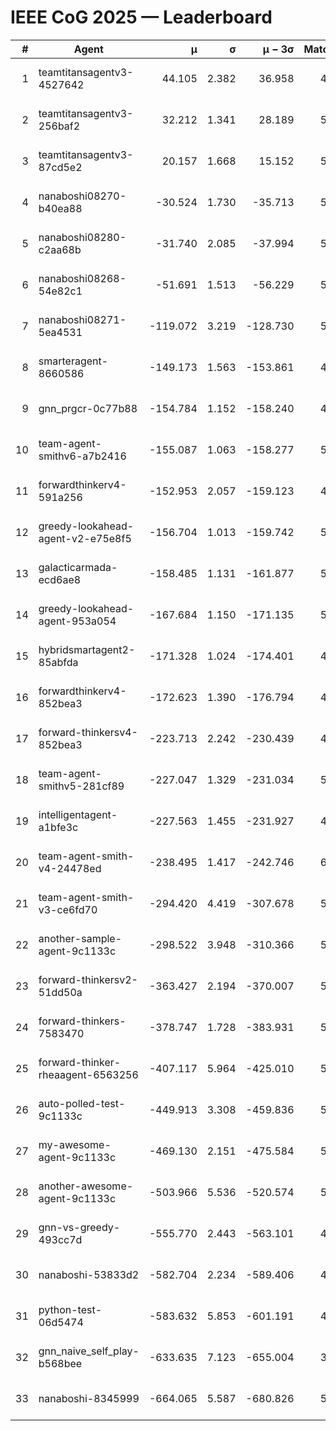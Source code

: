 # IEEE CoG 2025 — Leaderboard

| # | Agent | μ | σ | μ − 3σ | Matches | Updated |
|---:|---|---:|---:|---:|---:|---|
| 1 | teamtitansagentv3-4527642 | 44.105 | 2.382 | 36.958 | 4916 | 2025-09-02 08:35 |
| 2 | teamtitansagentv3-256baf2 | 32.212 | 1.341 | 28.189 | 5394 | 2025-09-02 08:35 |
| 3 | teamtitansagentv3-87cd5e2 | 20.157 | 1.668 | 15.152 | 5378 | 2025-09-02 08:35 |
| 4 | nanaboshi08270-b40ea88 | -30.524 | 1.730 | -35.713 | 5640 | 2025-09-02 08:35 |
| 5 | nanaboshi08280-c2aa68b | -31.740 | 2.085 | -37.994 | 5680 | 2025-09-02 08:35 |
| 6 | nanaboshi08268-54e82c1 | -51.691 | 1.513 | -56.229 | 5620 | 2025-09-02 08:35 |
| 7 | nanaboshi08271-5ea4531 | -119.072 | 3.219 | -128.730 | 5460 | 2025-09-02 08:35 |
| 8 | smarteragent-8660586 | -149.173 | 1.563 | -153.861 | 4326 | 2025-09-02 08:35 |
| 9 | gnn_prgcr-0c77b88 | -154.784 | 1.152 | -158.240 | 4240 | 2025-09-02 08:35 |
| 10 | team-agent-smithv6-a7b2416 | -155.087 | 1.063 | -158.277 | 5680 | 2025-09-02 08:35 |
| 11 | forwardthinkerv4-591a256 | -152.953 | 2.057 | -159.123 | 4437 | 2025-09-02 08:35 |
| 12 | greedy-lookahead-agent-v2-e75e8f5 | -156.704 | 1.013 | -159.742 | 5556 | 2025-09-02 08:35 |
| 13 | galacticarmada-ecd6ae8 | -158.485 | 1.131 | -161.877 | 5240 | 2025-09-02 08:35 |
| 14 | greedy-lookahead-agent-953a054 | -167.684 | 1.150 | -171.135 | 5696 | 2025-09-02 08:35 |
| 15 | hybridsmartagent2-85abfda | -171.328 | 1.024 | -174.401 | 4683 | 2025-09-02 08:35 |
| 16 | forwardthinkerv4-852bea3 | -172.623 | 1.390 | -176.794 | 4172 | 2025-09-02 08:35 |
| 17 | forward-thinkersv4-852bea3 | -223.713 | 2.242 | -230.439 | 4673 | 2025-09-02 08:35 |
| 18 | team-agent-smithv5-281cf89 | -227.047 | 1.329 | -231.034 | 5560 | 2025-09-02 08:35 |
| 19 | intelligentagent-a1bfe3c | -227.563 | 1.455 | -231.927 | 4787 | 2025-09-02 08:35 |
| 20 | team-agent-smith-v4-24478ed | -238.495 | 1.417 | -242.746 | 6000 | 2025-09-02 08:35 |
| 21 | team-agent-smith-v3-ce6fd70 | -294.420 | 4.419 | -307.678 | 5400 | 2025-09-02 08:35 |
| 22 | another-sample-agent-9c1133c | -298.522 | 3.948 | -310.366 | 5540 | 2025-09-02 08:35 |
| 23 | forward-thinkersv2-51dd50a | -363.427 | 2.194 | -370.007 | 5167 | 2025-09-02 08:35 |
| 24 | forward-thinkers-7583470 | -378.747 | 1.728 | -383.931 | 5459 | 2025-09-02 08:35 |
| 25 | forward-thinker-rheaagent-6563256 | -407.117 | 5.964 | -425.010 | 5788 | 2025-09-02 08:35 |
| 26 | auto-polled-test-9c1133c | -449.913 | 3.308 | -459.836 | 5200 | 2025-09-02 08:35 |
| 27 | my-awesome-agent-9c1133c | -469.130 | 2.151 | -475.584 | 5400 | 2025-09-02 08:35 |
| 28 | another-awesome-agent-9c1133c | -503.966 | 5.536 | -520.574 | 5460 | 2025-09-02 08:35 |
| 29 | gnn-vs-greedy-493cc7d | -555.770 | 2.443 | -563.101 | 4620 | 2025-09-02 08:35 |
| 30 | nanaboshi-53833d2 | -582.704 | 2.234 | -589.406 | 4640 | 2025-09-02 08:35 |
| 31 | python-test-06d5474 | -583.632 | 5.853 | -601.191 | 4080 | 2025-09-02 08:35 |
| 32 | gnn_naive_self_play-b568bee | -633.635 | 7.123 | -655.004 | 3920 | 2025-09-02 08:35 |
| 33 | nanaboshi-8345999 | -664.065 | 5.587 | -680.826 | 5060 | 2025-09-02 08:35 |
